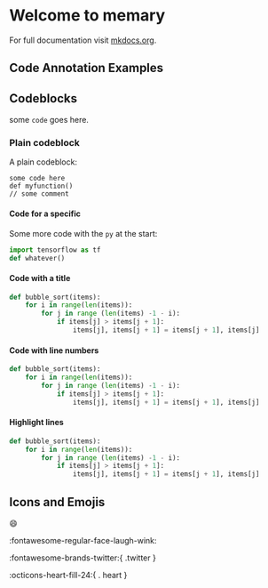 # Welcome to memary 

For full documentation visit [mkdocs.org](https://www.mkdocs.org).

## Code Annotation Examples 

## Codeblocks 

some `code` goes here. <!-- to highlght code -->

### Plain codeblock 

A plain codeblock: 

<!-- to have entire codeblock -->
``` 
some code here 
def myfunction()
// some comment 
``` 

#### Code for a specific 

Some more code with the `py` at the start: 

``` py
import tensorflow as tf
def whatever()
``` 

#### Code with a title 
``` py title="bubble_sort.py"
def bubble_sort(items):
    for i in range(len(items)):
        for j in range (len(items) -1 - i):
            if items[j] > items[j + 1]:
                items[j], items[j + 1] = items[j + 1], items[j]
```

#### Code with line numbers  
``` py linenums="1"
def bubble_sort(items):
    for i in range(len(items)):
        for j in range (len(items) -1 - i):
            if items[j] > items[j + 1]:
                items[j], items[j + 1] = items[j + 1], items[j]
```

#### Highlight lines 
``` py hl_lines="2 3"
def bubble_sort(items):
    for i in range(len(items)):
        for j in range (len(items) -1 - i):
            if items[j] > items[j + 1]:
                items[j], items[j + 1] = items[j + 1], items[j]
```

## Icons and Emojis 

:smile: 

:fontawesome-regular-face-laugh-wink: 

:fontawesome-brands-twitter:{ .twitter }

:octicons-heart-fill-24:{ . heart }